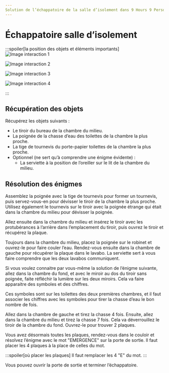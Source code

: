```yaml
---
Solution de l’échappatoire de la salle d’isolement dans 9 Hours 9 Persons 9 Doors.
---
```

# Échappatoire salle d’isolement

:::spoiler[la position des objets et éléments importants]
![Image interaction 1](/assets/jeu/999/guide/echappatoires/salle_d_isolement/interaction_1.webp)

![Image interaction 2](/assets/jeu/999/guide/echappatoires/salle_d_isolement/interaction_2.webp)

![Image interaction 3](/assets/jeu/999/guide/echappatoires/salle_d_isolement/interaction_3.webp)

![Image interaction 4](/assets/jeu/999/guide/echappatoires/salle_d_isolement/interaction_4.webp)

:::

## Récupération des objets

Récupérez les objets suivants :
- Le tiroir du bureau de la chambre du milieu.
- La poignée de la chasse d’eau des toilettes de la chambre la plus proche.
- La tige de tournevis du porte-papier toilettes de la chambre la plus proche.
- Optionnel (ne sert qu’à comprendre une énigme évidente) :
    - La serviette à la position de l’oreiller sur le lit de la chambre du milieu.

## Résolution des énigmes

Assemblez la poignée avec la tige de tournevis pour former un tournevis, puis servez-vous-en pour dévisser le tiroir de la chambre la plus proche. Utilisez également le tournevis sur le tiroir avec la poignée étrange qui était dans la chambre du milieu pour dévisser la poignée.

Allez ensuite dans la chambre du milieu et insérez le tiroir avec les protubérances à l’arrière dans l’emplacement du tiroir, puis ouvrez le tiroir et récupérez la plaque.

Toujours dans la chambre du milieu, placez la poignée sur le robinet et ouvrez-le pour faire couler l’eau. Rendez-vous ensuite dans la chambre de gauche pour récupérer la plaque dans le lavabo. La serviette sert à vous faire comprendre que les deux lavabos communiquent.

Si vous voulez connaitre par vous-même la solution de l’énigme suivante, allez dans la chambre du fond, et avec le miroir au dos du tiroir sans poignée, faite réfléchir la lumière sur les deux miroirs. Cela va faire apparaitre des symboles et des chiffres.

Ces symboles sont sur les toilettes des deux premières chambres, et il faut associer les chiffres avec les symboles pour tirer la chasse d’eau le bon nombre de fois.

Allez dans la chambre de gauche et tirez la chasse 4 fois. Ensuite, allez dans la chambre du milieu et tirez la chasse 7 fois. Cela va déverrouillez le tiroir de la chambre du fond. Ouvrez-le pour trouver 2 plaques.

Vous avez désormais toutes les plaques, rendez-vous dans le couloir et résolvez l’énigme avec le mot "EMERGENCE" sur la porte de sortie. Il faut placer les 4 plaques à la place de celles du mot.

:::spoiler[où placer les plaques]
Il faut remplacer les 4 "E" du mot.
:::

Vous pouvez ouvrir la porte de sortie et terminer l’échappatoire.